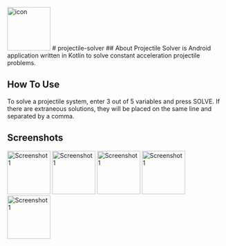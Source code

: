 <img src="https://i.imgur.com/jjQX8Cv.png" alt="icon" width="100" />
# projectile-solver
## About
Projectile Solver is Android application written in Kotlin to solve constant acceleration projectile problems. 

## How To Use
To solve a projectile system, enter 3 out of 5 variables and press SOLVE. If there are extraneous solutions, they will be placed on the same line and separated by a comma. 

## Screenshots
<img src="https://i.imgur.com/MoH768s.png" alt="Screenshot 1" width="100" />
<img src="https://i.imgur.com/t1aKgOA.png" alt="Screenshot 1" width="100" />
<img src="https://i.imgur.com/tjx2KPc.png" alt="Screenshot 1" width="100" />
<img src="https://i.imgur.com/5o8puUS.png" alt="Screenshot 1" width="100" />
<img src="https://i.imgur.com/eLwJW6q.png" alt="Screenshot 1" width="100" />
